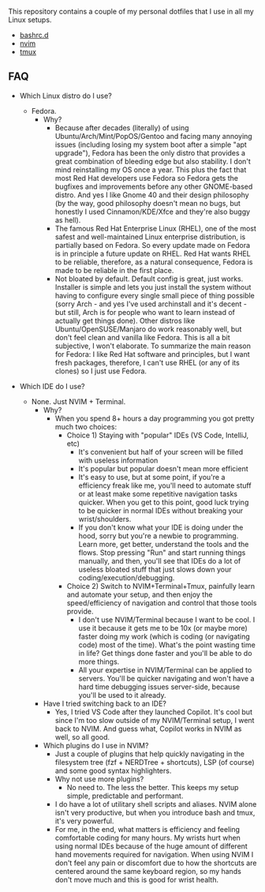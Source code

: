 This repository contains a couple of my personal dotfiles that I use in all my Linux setups.

- [bashrc.d](./bashrc.d)
- [nvim](./nvim)
- [tmux](./tmux)

## FAQ

- Which Linux distro do I use?
  - Fedora.
    - Why?
      - Because after decades (literally) of using Ubuntu/Arch/Mint/PopOS/Gentoo and facing many annoying issues (including losing my system boot after a simple "apt upgrade"), Fedora has been the only distro that provides a great combination of bleeding edge but also stability. I don't mind reinstalling my OS once a year. This plus the fact that most Red Hat developers use Fedora so Fedora gets the bugfixes and improvements before any other GNOME-based distro. And yes I like Gnome 40 and their design philosophy (by the way, good philosophy doesn't mean no bugs, but honestly I used Cinnamon/KDE/Xfce and they're also buggy as hell).
      - The famous Red Hat Enterprise Linux (RHEL), one of the most safest and well-maintained Linux enterprise distribution, is partially based on Fedora. So every update made on Fedora is in principle a future update on RHEL. Red Hat wants RHEL to be reliable, therefore, as a natural consequence, Fedora is made to be reliable in the first place.
      - Not bloated by default. Default config is great, just works. Installer is simple and lets you just install the system without having to configure every single small piece of thing possible (sorry Arch - and yes I've used archinstall and it's decent - but still, Arch is for people who want to learn instead of actually get things done). Other distros like Ubuntu/OpenSUSE/Manjaro do work reasonably well, but don't feel clean and vanilla like Fedora. This is all a bit subjective, I won't elaborate. To summarize the main reason for Fedora: I like Red Hat software and principles, but I want fresh packages, therefore, I can't use RHEL (or any of its clones) so I just use Fedora.

- Which IDE do I use?
  - None. Just NVIM + Terminal.
    - Why?
      - When you spend 8+ hours a day programming you got pretty much two choices:
        - Choice 1) Staying with "popular" IDEs (VS Code, IntelliJ, etc)
          - It's convenient but half of your screen will be filled with useless information
          - It's popular but popular doesn't mean more efficient
          - It's easy to use, but at some point, if you're a efficiency freak like me, you'll need to automate stuff or at least make some repetitive navigation tasks quicker. When you get to this point, good luck trying to be quicker in normal IDEs without breaking your wrist/shoulders.
          - If you don't know what your IDE is doing under the hood, sorry but you're a newbie to programming. Learn more, get better, understand the tools and the flows. Stop pressing "Run" and start running things manually, and then, you'll see that IDEs do a lot of useless bloated stuff that just slows down your coding/execution/debugging.
        - Choice 2) Switch to NVIM+Terminal+Tmux, painfully learn and automate your setup, and then enjoy the speed/efficiency of navigation and control that those tools provide.
          - I don't use NVIM/Terminal because I want to be cool. I use it because it gets me to be 10x (or maybe more) faster doing my work (which is coding (or navigating code) most of the time). What's the point wasting time in life? Get things done faster and you'll be able to do more things.
          - All your expertise in NVIM/Terminal can be applied to servers. You'll be quicker navigating and won't
          have a hard time debugging issues server-side, because you'll be used to it already.
    - Have I tried switching back to an IDE?
      - Yes, I tried VS Code after they launched Copilot. It's cool but since I'm too slow outside of my NVIM/Terminal setup, I went back to NVIM. And guess what, Copilot works in NVIM as well, so all good.
    - Which plugins do I use in NVIM?
      - Just a couple of plugins that help quickly navigating in the filesystem tree (fzf + NERDTree + shortcuts), LSP (of course) and some good syntax highlighters.
      - Why not use more plugins?
        - No need to. The less the better. This keeps my setup simple, predictable and performant.
      - I do have a lot of utilitary shell scripts and aliases. NVIM alone isn't very productive, but when you introduce bash and tmux, it's very powerful.
      - For me, in the end, what matters is efficiency and feeling comfortable coding for many hours. My wrists hurt when using normal IDEs because of the huge amount of different hand movements required for navigation. When using NVIM I don't feel any pain or discomfort due to how the shortcuts are centered around the same keyboard region, so my hands don't move much and this is good for wrist health.

